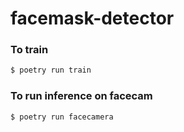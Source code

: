 # facemask-detector

### To train
```bash
$ poetry run train
```

### To run inference on facecam
```bash
$ poetry run facecamera
```